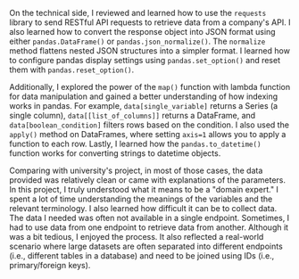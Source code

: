 On the technical side, I reviewed and learned how to use the `requests` library to send RESTful API requests to retrieve data from a company's API. I also learned how to convert the response object into JSON format using either `pandas.DataFrame()` or `pandas.json_normalize()`. The `normalize` method flattens nested JSON structures into a simpler format. I learned how to configure pandas display settings using `pandas.set_option()` and reset them with `pandas.reset_option()`.

Additionally, I explored the power of the `map()` function with lambda function for data manipulation and gained a better understanding of how indexing works in pandas. For example, `data[single_variable]` returns a Series (a single column), `data[[list_of_columns]]` returns a DataFrame, and `data[boolean_condition]` filters rows based on the condition. I also used the `apply()` method on DataFrames, where setting `axis=1` allows you to apply a function to each row. Lastly, I learned how the `pandas.to_datetime()` function works for converting strings to datetime objects.

Comparing with university's project, in most of those cases, the data provided was relatively clean or came with explanations of the parameters. In this project, I truly understood what it means to be a "domain expert." I spent a lot of time understanding the meanings of the variables and the relevant terminology. I also learned how difficult it can be to collect data. The data I needed was often not available in a single endpoint. Sometimes, I had to use data from one endpoint to retrieve data from another. Although it was a bit tedious, I enjoyed the process. It also reflected a real-world scenario where large datasets are often separated into different endpoints (i.e., different tables in a database) and need to be joined using IDs (i.e., primary/foreign keys).